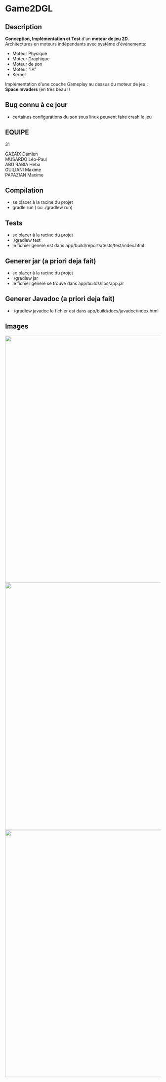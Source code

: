 # Game2DGL

## Description

**Conception, Implémentation et Test** d'un **moteur de jeu 2D**. \
Architectures en moteurs indépendants avec système d'événements: 
- Moteur Physique
- Moteur Graphique
- Moteur de son
- Moteur "IA"
- Kernel

Implémentation d'une couche Gameplay au dessus du moteur de jeu : **Space Invaders** (en très beau !)


## Bug connu à ce jour
- certaines configurations du son sous linux peuvent faire crash le jeu

## EQUIPE

31

GAZAIX Damien \
MUSARDO Léo-Paul \
ABU RABIA Heba \
GUILIANI Maxime \
PAPAZIAN Maxime

## Compilation

- se placer à la racine du projet
- gradle run ( ou ./gradlew run)

## Tests

- se placer à la racine du projet
- ./gradlew test
- le fichier generé est dans app/build/reports/tests/test/index.html



## Generer jar (a priori deja fait)

- se placer à la racine du projet
- ./gradlew jar
- le fichier generé se trouve dans app/builds/libs/app.jar


## Generer Javadoc (a priori deja fait)

- ./gradlew javadoc
le fichier est dans app/build/docs/javadoc/index.html

## Images

<img src="https://user-images.githubusercontent.com/93158921/220811291-09e91c4f-3943-4197-acc6-f18c29b06d5f.png" width="800">
<img src="https://user-images.githubusercontent.com/93158921/220811449-945e22d0-8b2d-4356-b15c-2acb390cbeb8.png" width="800">
<img src="https://user-images.githubusercontent.com/93158921/220811518-50e829e3-534f-4c34-b732-aaa01b1d1686.png" width="800">
